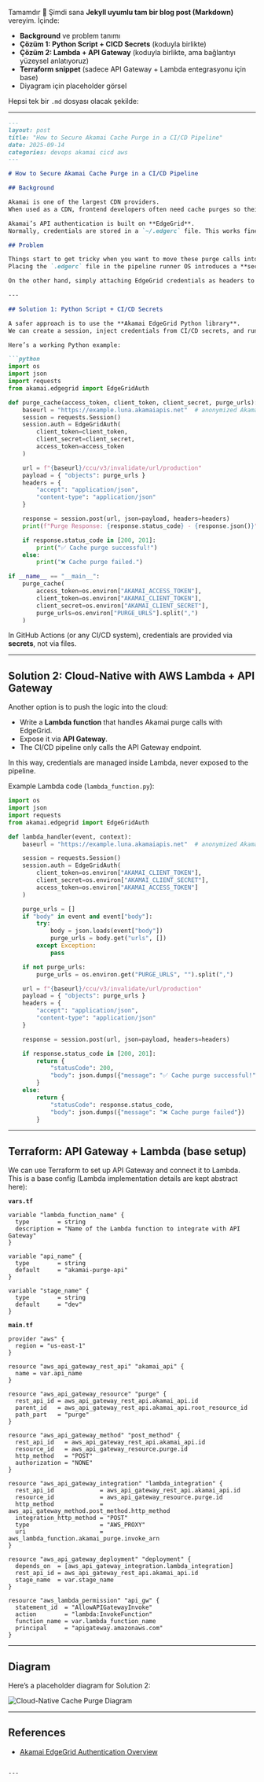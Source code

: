 Tamamdır 🚀 Şimdi sana **Jekyll uyumlu tam bir blog post (Markdown)** vereyim. İçinde:

* **Background** ve problem tanımı
* **Çözüm 1: Python Script + CICD Secrets** (koduyla birlikte)
* **Çözüm 2: Lambda + API Gateway** (koduyla birlikte, ama bağlantıyı yüzeysel anlatıyoruz)
* **Terraform snippet** (sadece API Gateway + Lambda entegrasyonu için base)
* Diyagram için placeholder görsel

Hepsi tek bir `.md` dosyası olacak şekilde:

---

````markdown
---
layout: post
title: "How to Secure Akamai Cache Purge in a CI/CD Pipeline"
date: 2025-09-14
categories: devops akamai cicd aws
---

# How to Secure Akamai Cache Purge in a CI/CD Pipeline

## Background

Akamai is one of the largest CDN providers.  
When used as a CDN, frontend developers often need cache purges so their deployments are immediately reflected in production. For that, Akamai provides the **Invalidate by URL** API (or you can purge manually via the UI).  

Akamai’s API authentication is built on **EdgeGrid**.  
Normally, credentials are stored in a `~/.edgerc` file. This works fine for local development.

## Problem

Things start to get tricky when you want to move these purge calls into a **CI/CD pipeline**.  
Placing the `.edgerc` file in the pipeline runner OS introduces a **security risk** — we don’t want sensitive credentials stored directly on the build machine.  

On the other hand, simply attaching EdgeGrid credentials as headers to a `curl` command is not supported. So, a basic curl call won’t solve it.

---

## Solution 1: Python Script + CI/CD Secrets

A safer approach is to use the **Akamai EdgeGrid Python library**.  
We can create a session, inject credentials from CI/CD secrets, and run the purge securely.

Here’s a working Python example:

```python
import os
import json
import requests
from akamai.edgegrid import EdgeGridAuth

def purge_cache(access_token, client_token, client_secret, purge_urls):
    baseurl = "https://example.luna.akamaiapis.net"  # anonymized Akamai host
    session = requests.Session()
    session.auth = EdgeGridAuth(
        client_token=client_token,
        client_secret=client_secret,
        access_token=access_token
    )

    url = f"{baseurl}/ccu/v3/invalidate/url/production"
    payload = { "objects": purge_urls }
    headers = {
        "accept": "application/json",
        "content-type": "application/json"
    }

    response = session.post(url, json=payload, headers=headers)
    print(f"Purge Response: {response.status_code} - {response.json()}")

    if response.status_code in [200, 201]:
        print("✅ Cache purge successful!")
    else:
        print("❌ Cache purge failed.")

if __name__ == "__main__":
    purge_cache(
        access_token=os.environ["AKAMAI_ACCESS_TOKEN"],
        client_token=os.environ["AKAMAI_CLIENT_TOKEN"],
        client_secret=os.environ["AKAMAI_CLIENT_SECRET"],
        purge_urls=os.environ["PURGE_URLS"].split(",")
    )
````

In GitHub Actions (or any CI/CD system), credentials are provided via **secrets**, not via files.

---

## Solution 2: Cloud-Native with AWS Lambda + API Gateway

Another option is to push the logic into the cloud:

* Write a **Lambda function** that handles Akamai purge calls with EdgeGrid.
* Expose it via **API Gateway**.
* The CI/CD pipeline only calls the API Gateway endpoint.

In this way, credentials are managed inside Lambda, never exposed to the pipeline.

Example Lambda code (`lambda_function.py`):

```python
import os
import json
import requests
from akamai.edgegrid import EdgeGridAuth

def lambda_handler(event, context):
    baseurl = "https://example.luna.akamaiapis.net"  # anonymized Akamai host

    session = requests.Session()
    session.auth = EdgeGridAuth(
        client_token=os.environ["AKAMAI_CLIENT_TOKEN"],
        client_secret=os.environ["AKAMAI_CLIENT_SECRET"],
        access_token=os.environ["AKAMAI_ACCESS_TOKEN"]
    )

    purge_urls = []
    if "body" in event and event["body"]:
        try:
            body = json.loads(event["body"])
            purge_urls = body.get("urls", [])
        except Exception:
            pass

    if not purge_urls:
        purge_urls = os.environ.get("PURGE_URLS", "").split(",")

    url = f"{baseurl}/ccu/v3/invalidate/url/production"
    payload = { "objects": purge_urls }
    headers = {
        "accept": "application/json",
        "content-type": "application/json"
    }

    response = session.post(url, json=payload, headers=headers)

    if response.status_code in [200, 201]:
        return {
            "statusCode": 200,
            "body": json.dumps({"message": "✅ Cache purge successful!"})
        }
    else:
        return {
            "statusCode": response.status_code,
            "body": json.dumps({"message": "❌ Cache purge failed"})
        }
```

---

## Terraform: API Gateway + Lambda (base setup)

We can use Terraform to set up API Gateway and connect it to Lambda.
This is a base config (Lambda implementation details are kept abstract here):

**`vars.tf`**

```hcl
variable "lambda_function_name" {
  type        = string
  description = "Name of the Lambda function to integrate with API Gateway"
}

variable "api_name" {
  type        = string
  default     = "akamai-purge-api"
}

variable "stage_name" {
  type        = string
  default     = "dev"
}
```

**`main.tf`**

```hcl
provider "aws" {
  region = "us-east-1"
}

resource "aws_api_gateway_rest_api" "akamai_api" {
  name = var.api_name
}

resource "aws_api_gateway_resource" "purge" {
  rest_api_id = aws_api_gateway_rest_api.akamai_api.id
  parent_id   = aws_api_gateway_rest_api.akamai_api.root_resource_id
  path_part   = "purge"
}

resource "aws_api_gateway_method" "post_method" {
  rest_api_id   = aws_api_gateway_rest_api.akamai_api.id
  resource_id   = aws_api_gateway_resource.purge.id
  http_method   = "POST"
  authorization = "NONE"
}

resource "aws_api_gateway_integration" "lambda_integration" {
  rest_api_id             = aws_api_gateway_rest_api.akamai_api.id
  resource_id             = aws_api_gateway_resource.purge.id
  http_method             = aws_api_gateway_method.post_method.http_method
  integration_http_method = "POST"
  type                    = "AWS_PROXY"
  uri                     = aws_lambda_function.akamai_purge.invoke_arn
}

resource "aws_api_gateway_deployment" "deployment" {
  depends_on  = [aws_api_gateway_integration.lambda_integration]
  rest_api_id = aws_api_gateway_rest_api.akamai_api.id
  stage_name  = var.stage_name
}

resource "aws_lambda_permission" "api_gw" {
  statement_id  = "AllowAPIGatewayInvoke"
  action        = "lambda:InvokeFunction"
  function_name = var.lambda_function_name
  principal     = "apigateway.amazonaws.com"
}
```

---

## Diagram

Here’s a placeholder diagram for Solution 2:

![Cloud-Native Cache Purge Diagram](/assets/img/myimage.webp)

---

## References

* [Akamai EdgeGrid Authentication Overview](https://techdocs.akamai.com/developer/docs/authenticate-with-edgegrid)

```

---